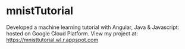 # mnistTutorial
Developed a machine learning tutorial with Angular, Java & Javascript: hosted on Google Cloud Platform. View my project at: https://mnisttutorial.wl.r.appspot.com
